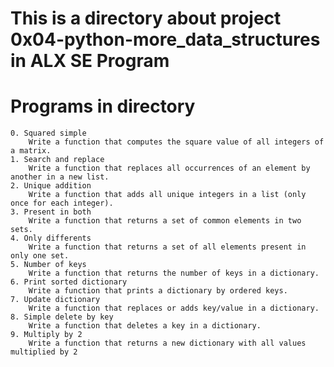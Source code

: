 # This is a directory about project 0x04-python-more_data_structures in ALX SE Program

# Programs in directory

    0. Squared simple 
        Write a function that computes the square value of all integers of a matrix.
    1. Search and replace 
        Write a function that replaces all occurrences of an element by another in a new list.
    2. Unique addition 
        Write a function that adds all unique integers in a list (only once for each integer).
    3. Present in both 
        Write a function that returns a set of common elements in two sets.
    4. Only differents 
        Write a function that returns a set of all elements present in only one set.
    5. Number of keys 
        Write a function that returns the number of keys in a dictionary.
    6. Print sorted dictionary 
        Write a function that prints a dictionary by ordered keys.
    7. Update dictionary 
        Write a function that replaces or adds key/value in a dictionary.
    8. Simple delete by key 
        Write a function that deletes a key in a dictionary.
    9. Multiply by 2
        Write a function that returns a new dictionary with all values multiplied by 2